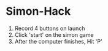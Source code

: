 # Simon-Hack

1. Record 4 buttons on launch
2. Click 'start' on the simon game
3. After the computer finishes, Hit 'P'
